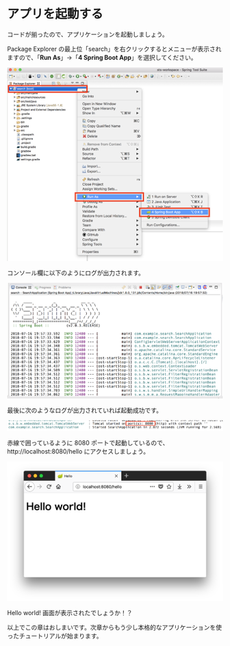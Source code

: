 # アプリを起動する

コードが揃ったので、アプリケーションを起動しましょう。

Package Explorer の最上位「search」を右クリックするとメニューが表示されますので、「**Run As**」→「**4 Spring Boot App**」を選択してください。

![STS Run app](/assets/sts-run-app.png)

コンソール欄に以下のようにログが出力されます。

![STS Run app](/assets/sts-run-app-log-1.png)

最後に次のようなログが出力されていれば起動成功です。

![STS Run app](/assets/sts-run-app-log-2.png)

赤線で囲っているように 8080 ポートで起動しているので、http://localhost:8080/hello にアクセスしましょう。

![STS Run app](/assets/sts-run-app-browser.png)

Hello world! 画面が表示されたでしょうか！？

以上でこの章はおしまいです。次章からもう少し本格的なアプリケーションを使ったチュートリアルが始まります。
